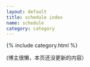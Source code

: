 ```yaml
---
layout: default
title: schedule index
name: schedule
category: category
---
```

{% include category.html %}

(博主很懒，本页还没更新的内容）
